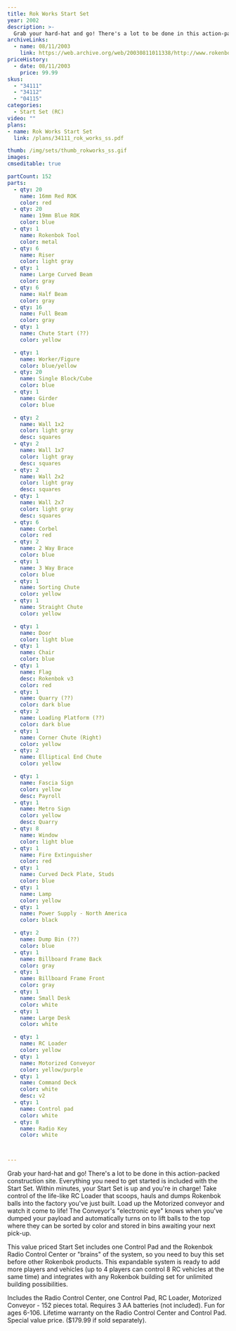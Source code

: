 ```yaml
---
title: Rok Works Start Set
year: 2002
description: >-
  Grab your hard-hat and go! There's a lot to be done in this action-packed construction site. Everything you need to get started is included with the Start Set. Within minutes, your Start Set is up and you're in charge! Take control of the life-like RC Loader that scoops, hauls and dumps Rokenbok balls into the factory you've just built.
archiveLinks:
  - name: 08/11/2003
    link: https://web.archive.org/web/20030811011338/http://www.rokenbok.com/catalog/2002_pd_ss_rokworks.html
priceHistory:
  - date: 08/11/2003
    price: 99.99
skus:
  - "34111"
  - "34112"
  - "04115"
categories: 
  - Start Set (RC)
video: ""
plans:
- name: Rok Works Start Set
  link: /plans/34111_rok_works_ss.pdf

thumb: /img/sets/thumb_rokworks_ss.gif
images:
cmseditable: true

partCount: 152
parts:
  - qty: 20
    name: 16mm Red ROK
    color: red
  - qty: 20
    name: 19mm Blue ROK
    color: blue
  - qty: 1
    name: Rokenbok Tool
    color: metal
  - qty: 6
    name: Riser
    color: light gray
  - qty: 1
    name: Large Curved Beam
    color: gray
  - qty: 6
    name: Half Beam
    color: gray
  - qty: 16
    name: Full Beam
    color: gray
  - qty: 1
    name: Chute Start (??)
    color: yellow

  - qty: 1
    name: Worker/Figure
    color: blue/yellow
  - qty: 20
    name: Single Block/Cube
    color: blue
  - qty: 1
    name: Girder
    color: blue

  - qty: 2
    name: Wall 1x2
    color: light gray
    desc: squares
  - qty: 2
    name: Wall 1x7
    color: light gray
    desc: squares
  - qty: 2
    name: Wall 2x2
    color: light gray
    desc: squares
  - qty: 1
    name: Wall 2x7
    color: light gray
    desc: squares
  - qty: 6
    name: Corbel
    color: red
  - qty: 2
    name: 2 Way Brace
    color: blue
  - qty: 1
    name: 3 Way Brace
    color: blue
  - qty: 1
    name: Sorting Chute
    color: yellow
  - qty: 1
    name: Straight Chute
    color: yellow

  - qty: 1
    name: Door
    color: light blue
  - qty: 1
    name: Chair
    color: blue
  - qty: 1
    name: Flag
    desc: Rokenbok v3
    color: red
  - qty: 1
    name: Quarry (??)
    color: dark blue
  - qty: 2
    name: Loading Platform (??)
    color: dark blue
  - qty: 1
    name: Corner Chute (Right)
    color: yellow
  - qty: 2
    name: Elliptical End Chute
    color: yellow

  - qty: 1
    name: Fascia Sign
    color: yellow
    desc: Payroll
  - qty: 1
    name: Metro Sign
    color: yellow
    desc: Quarry
  - qty: 8
    name: Window
    color: light blue
  - qty: 1
    name: Fire Extinguisher
    color: red
  - qty: 1
    name: Curved Deck Plate, Studs
    color: blue
  - qty: 1
    name: Lamp
    color: yellow
  - qty: 1
    name: Power Supply - North America
    color: black

  - qty: 2
    name: Dump Bin (??)
    color: blue
  - qty: 1
    name: Billboard Frame Back
    color: gray
  - qty: 1
    name: Billboard Frame Front
    color: gray
  - qty: 1
    name: Small Desk
    color: white
  - qty: 1
    name: Large Desk
    color: white

  - qty: 1
    name: RC Loader
    color: yellow
  - qty: 1
    name: Motorized Conveyor
    color: yellow/purple
  - qty: 1
    name: Command Deck
    color: white
    desc: v2
  - qty: 1
    name: Control pad
    color: white
  - qty: 8
    name: Radio Key
    color: white



---
```

Grab your hard-hat and go! There's a lot to be done in this action-packed construction site. Everything you need to get started is included with the Start Set. Within minutes, your Start Set is up and you're in charge! Take control of the life-like RC Loader that scoops, hauls and dumps Rokenbok balls into the factory you've just built. Load up the Motorized conveyor and watch it come to life! The Conveyor's "electronic eye" knows when you've dumped your payload and automatically turns on to lift balls to the top where they can be sorted by color and stored in bins awaiting your next pick-up.

This value priced Start Set includes one Control Pad and the Rokenbok Radio Control Center or "brains" of the system, so you need to buy this set before other Rokenbok products. This expandable system is ready to add more players and vehicles (up to 4 players can control 8 RC vehicles at the same time) and integrates with any Rokenbok building set for unlimited building possibilities.

Includes the Radio Control Center, one Control Pad, RC Loader, Motorized Conveyor - 152 pieces total. Requires 3 AA batteries (not included). Fun for ages 6-106. Lifetime warranty on the Radio Control Center and Control Pad. Special value price. ($179.99 if sold separately).
